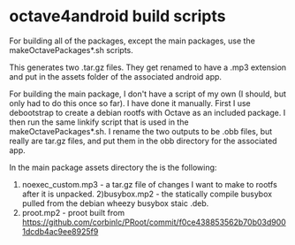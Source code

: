 octave4android build scripts
============================

For building all of the packages, except the main packages, use the makeOctavePackages*.sh scripts.

This generates two .tar.gz files.  They get renamed to have a .mp3 extension and put in the assets folder of the associated android app.

For building the main package, I don't have a script of my own (I should, but only had to do this once so far).  I have done it manually.  First I use debootstrap to create a debian rootfs with Octave as an included package.  I then run the same linkify script that is used in the makeOctavePackages*.sh.  I rename the two outputs to be .obb files, but really are tar.gz files, and put them in the obb directory for the associated app.

In the main package assets directory the is the following:
1) noexec_custom.mp3 - a tar.gz file of changes I want to make to rootfs after it is unpacked.
2)busybox.mp2 - the statically compile busybox pulled from the debian wheezy busybox staic .deb.
3) proot.mp2 - proot built from https://github.com/corbinlc/PRoot/commit/f0ce438853562b70b03d9001dcdb4ac9ee8925f9
